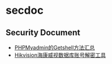 # secdoc
Security Document
---

- [PHPMyadmin的Getshell方法汇总](https://mp.weixin.qq.com/s/Y1yP5JmAZWwxYoSZSuaEIg)
- [Hikvision海康威视数据库账号解密工具](https://mp.weixin.qq.com/s/WYzeknUGHf1Qy5qE6gsvJg)
